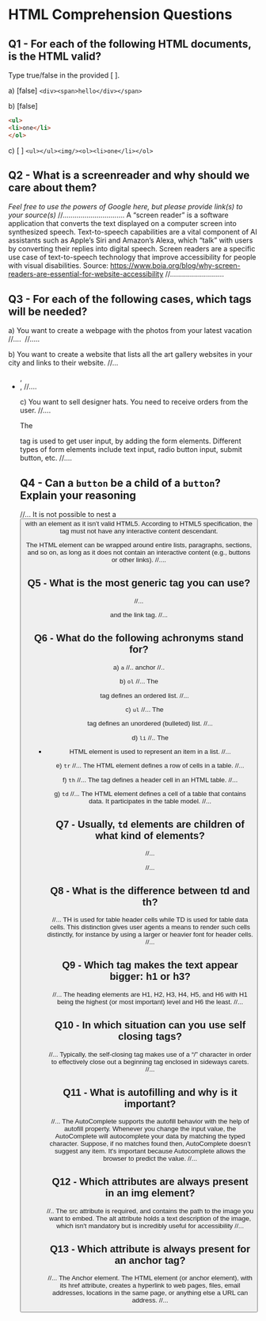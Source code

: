 # HTML Comprehension Questions

## Q1 - For each of the following HTML documents, is the HTML valid?

Type true/false in the provided [ ].

a) [false] `<div><span>hello</div></span>`

b) [false]

```html
<ul>
<li>one</li>
</ol>
```

c) [ ] `<ul></ul><img/><ol><li>one</li></ol>`

## Q2 - What is a screenreader and why should we care about them?

_Feel free to use the powers of Google here, but please provide link(s) to your source(s)_
//...............................
A “screen reader” is a software application that converts the text displayed on a computer screen into synthesized speech. Text-to-speech capabilities are a vital component of AI assistants such as Apple’s Siri and Amazon’s Alexa, which “talk” with users by converting their replies into digital speech. Screen readers are a specific use case of text-to-speech technology that improve accessibility for people with visual disabilities.
Source: https://www.boia.org/blog/why-screen-readers-are-essential-for-website-accessibility
//...........................

## Q3 - For each of the following cases, which tags will be needed?

a) You want to create a webpage with the photos from your latest vacation
//....
<img>
//.....

b) You want to create a website that lists all the art gallery websites in your city and links to their website.
//...
<ul> , <li> , <a>
//....

c) You want to sell designer hats. You need to receive orders from the user.
//....

The <form> tag is used to get user input, by adding the form elements. Different types of form elements include text input, radio button input, submit button, etc.
//....

## Q4 - Can a `button` be a child of a `button`? Explain your reasoning
//...
It is not possible to nest a <button> with an <a> element as it isn’t valid HTML5. According to HTML5 specification, the <a> tag must not have any interactive content descendant.

The HTML <a> element can be wrapped around entire lists, paragraphs, sections, and so on, as long as it does not contain an interactive content (e.g., buttons or other links).
//....

## Q5 - What is the most generic tag you can use?
//...
<div> and the link tag.
//...

## Q6 - What do the following achronyms stand for?

a) `a`
//..
anchor
//..

b) `ol`
//...
The <ol> tag defines an ordered list.
//...

c) `ul`
//...
The <ul> tag defines an unordered (bulleted) list.
//...


d) `li`
//..
The <li> HTML element is used to represent an item in a list. 
//...

e) `tr`
//...
The <tr> HTML element defines a row of cells in a table.
//...

f) `th`
//...
The <th> tag defines a header cell in an HTML table.
//...

g) `td`
//...
 The <td> HTML element defines a cell of a table that contains data. It participates in the table model.
 //...

## Q7 - Usually, `td` elements are children of what kind of elements?
//...
<tr>
//...

## Q8 - What is the difference between td and th?
//...
 TH is used for table header cells while TD is used for table data cells. This distinction gives user agents a means to render such cells distinctly, for instance by using a larger or heavier font for header cells.
 //...

## Q9 - Which tag makes the text appear bigger: h1 or h3?
//...
The heading elements are H1, H2, H3, H4, H5, and H6 with H1 being the highest (or most important) level and H6 the least.
//...

## Q10 - In which situation can you use self closing tags?
//...
Typically, the self-closing tag makes use of a “/” character in order to effectively close out a beginning tag enclosed in sideways carets.
//...

## Q11 - What is autofilling and why is it important?
//...
The AutoComplete supports the autofill behavior with the help of autofill property. Whenever you change the input value, the AutoComplete will autocomplete your data by matching the typed character. Suppose, if no matches found then, AutoComplete doesn’t suggest any item. It's important because Autocomplete allows the browser to predict the value.
//...

## Q12 - Which attributes are always present in an img element?
//..
The src attribute is required, and contains the path to the image you want to embed. The alt attribute holds a text description of the image, which isn't mandatory but is incredibly useful for accessibility
//...

## Q13 - Which attribute is always present for an anchor tag?
//...
The Anchor element. The <a> HTML element (or anchor element), with its href attribute, creates a hyperlink to web pages, files, email addresses, locations in the same page, or anything else a URL can address. 
//...
